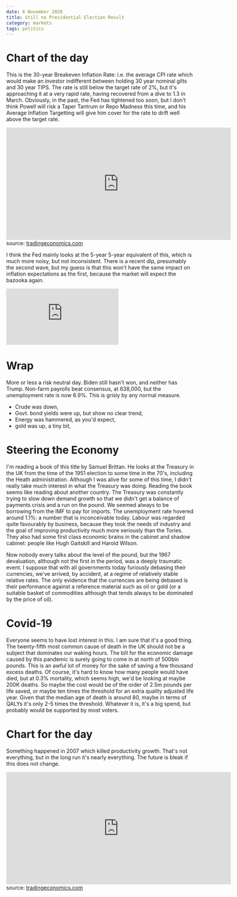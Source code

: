 ```yaml
---
date: 6 November 2020
title: Still no Presidential Election Result
category: markets
tags: politics
---
```


# Chart of the day

This is the 30-year Breakeven Inflation Rate: i.e. the average CPI rate which would make an investor indifferent between holding 30 year nominal gilts and 30 year TIPS.
The rate is still below the target rate of 2%, but it's approaching it at a very rapid rate, having recovered from a dive to 1.3 in March.
Obviously, in the past, the Fed has tightened too soon, but I don't think Powell will risk a Taper Tantrum or Repo Madness this time, and his Average Inflation Targetting will give him cover for the rate to drift well above the target rate.

<iframe src='https://d3fy651gv2fhd3.cloudfront.net/embed/?s=t30yiem%3afred&lbl=0&v=202011300000V20200908&d1=20151108&h=300&w=600' height='300' width='600'  frameborder='0' scrolling='no'></iframe><br />source: <a href='https://tradingeconomics.com/united-states/30-year-breakeven-inflation-rate-fed-data.html'>tradingeconomics.com</a>

I think the Fed mainly looks at the 5-year 5-year equivalent of this, which is much more noisy, but not inconsistent. There is a recent dip, presumably the second wave, but my guess is that this won't have the same impact on inflation expectations as the first, because the market will expect the bazooka again.

<div class="embed-container"><iframe src="https://fred.stlouisfed.org/graph/graph-landing.php?g=xtGR&width=670&height=475" scrolling="no" frameborder="0" style="overflow:hidden;" allowTransparency="true" loading="lazy"></iframe></div><script src="https://fred.stlouisfed.org/graph/js/embed.js" type="text/javascript"></script>

# Wrap

More or less a risk neutral day.
Biden still hasn't won, and neither has Trump.
Non-farm payrolls beat consensus, at 638,000, but the unemployment rate is now 6.9%. This is grisly by any normal measure.

-  Crude was down,
-  Govt. bond yields were up, but show no clear trend,
-  Energy was hammered, as you'd expect, 
-  gold was up, a tiny bit,

# Steering the Economy

I'm reading a book of this title by Samuel Brittan. He looks at the Treasury in the UK from the time of the 1951 election to some time in the 70's, including the Heath administration. Although I was alive for some of this time, I didn't really take much interest in what the Treasury was doing.
Reading the book seems like reading about another country. 
The Treasury was constantly trying to slow down demand growth so that we didn't get a balance of payments crisis and a run on the pound.
We seemed always to be borrowing from the IMF to pay for imports.
The unemployment rate hovered around 1.1%: a number that is inconceivable today.
Labour was regarded quite favourably by business, because they took the needs of industry and the goal of improving productivity much more seriously than the Tories. They also had some first class economic brains in the cabinet and shadow cabinet: people like Hugh Gaitskill and Harold Wilson. 

Now nobody every talks about the level of the pound, but the 1967 devaluation, although not the first in the period, was a deeply traumatic event. 
I suppose that with all governments today furiously debasing their currencies, we've arrived, by accident, at a regime of relatively stable relative rates.
The only evidence that the currencies are being debased is their performance against a reference material such as oil or gold (or a suitable basket of commodities although that tends always to be dominated by the price of oil).

# Covid-19

Everyone seems to have lost interest in this. 
I am sure that it's a good thing. 
The twenty-fifth most common cause of death in the UK should not be a subject that dominates our waking hours.
The bill for the economic damage caused by this pandemic is surely going to come in at north of 500bln pounds.
This is an awful lot of money for the sake of saving a few thousand excess deaths.
Of course, it's hard to know how many people would have died, but at 0.3% mortality, which seems high, we'd be looking at maybe 200K deaths. So maybe the cost would be of the order of  2.5m pounds per life saved, or maybe ten times the threshold for an extra quality adjusted life year.
Given that the median age of death is around 80, maybe in terms of QALYs it's only 2-5 times the threshold.
Whatever it is, it's a big spend, but probably would be supported by most voters.

# Chart for the day

Something happened in 2007 which killed productivity growth. That's not everything, but in the long run it's nearly everything. 
The future is bleak if this does not change.

<iframe src='https://d3fy651gv2fhd3.cloudfront.net/embed/?s=unitedkinpro&v=202011062100V20200908&d1=19201201&h=300&w=600' height='300' width='600'  frameborder='0' scrolling='no'></iframe><br />source: <a href='https://tradingeconomics.com/united-kingdom/productivity'>tradingeconomics.com</a>